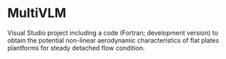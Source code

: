 # MultiVLM
Visual Studio project including a code (Fortran; development version) to obtain the potential non-linear aerodynamic characteristics of flat plates plantforms for steady detached flow condition.
